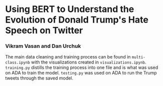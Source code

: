 # Using BERT to Understand the Evolution of Donald Trump's Hate Speech on Twitter
### Vikram Vasan and Dan Urchuk

The main data cleaning and training process can be found in `multi-class.ipynb` with the visualizations created in `visualizations.ipynb`. `training.py` distills the training process into one file and is what was used on ADA to train the model. `testing.py` was used on ADA to run the Trump tweets through the saved model. 
